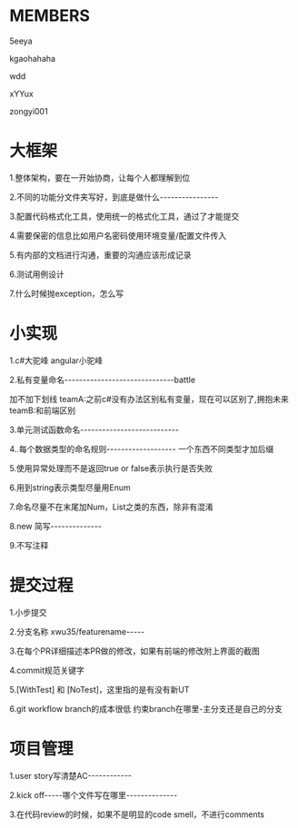 # MEMBERS
5eeya

kgaohahaha

wdd

xYYux

zongyi001


# 大框架

1.整体架构，要在一开始协商，让每个人都理解到位

2.不同的功能分文件夹写好，到底是做什么----------------

3.配置代码格式化工具，使用统一的格式化工具，通过了才能提交

4.需要保密的信息比如用户名密码使用环境变量/配置文件传入

5.有内部的文档进行沟通，重要的沟通应该形成记录

6.测试用例设计

7.什么时候抛exception，怎么写


# 小实现

1.c#大驼峰 angular小驼峰

2.私有变量命名------------------------------battle

加不加下划线
teamA:之前c#没有办法区别私有变量，现在可以区别了,拥抱未来
teamB:和前端区别

3.单元测试函数命名---------------------------

4..每个数据类型的命名规则-------------------
一个东西不同类型才加后缀

5.使用异常处理而不是返回true or false表示执行是否失败

6.用到string表示类型尽量用Enum

7.命名尽量不在末尾加Num，List之类的东西，除非有混淆

8.new 简写--------------

9.不写注释



# 提交过程

1.小步提交

2.分支名称 xwu35/featurename-----

3.在每个PR详细描述本PR做的修改，如果有前端的修改附上界面的截图

4.commit规范关键字

5.[WithTest] 和 [NoTest]，这里指的是有没有新UT

6.git workflow branch的成本很低 约束branch在哪里-主分支还是自己的分支



# 项目管理

1.user story写清楚AC------------

2.kick off-----哪个文件写在哪里--------------

3.在代码review的时候，如果不是明显的code smell，不进行comments
